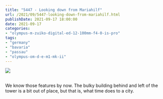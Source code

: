 ```yaml
---
title: "5447 - Looking down from Mariahilf"
url: /2021/09/5447-looking-down-from-mariahilf.html
publishDate: 2021-09-17 18:00:00
date: 2021-09-17
categories:
- "olympus-m-zuiko-digital-ed-12-100mm-f4-0-is-pro"
tags:
- "germany"
- "bavaria"
- "passau"
- "olympus-om-d-e-m1-mk-ii"
---
```

<div class="container">
<div class="center"><a target="_blank" href="https://d25zfm9zpd7gm5.cloudfront.net/1200x1200/2019/20190622_095351_lr.jpg"><img class="webfeedsFeaturedVisual" src="https://d25zfm9zpd7gm5.cloudfront.net/0600x0600/2019/20190622_095351_lr.jpg" /></a></div>
</div>
<br />

We know those features by now. The bulky building behind and 
left of the tower is a bit out of place, but that is, what 
time does to a city. 

